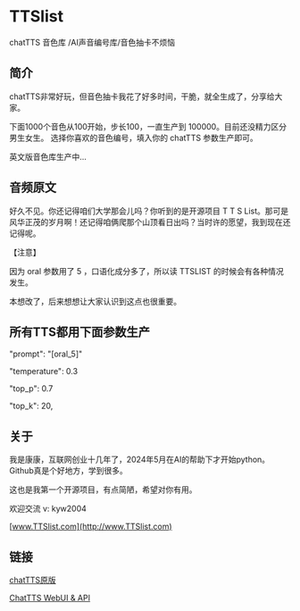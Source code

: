 # TTSlist
chatTTS 音色库 /AI声音编号库/音色抽卡不烦恼


## 简介

chatTTS非常好玩，但音色抽卡我花了好多时间，干脆，就全生成了，分享给大家。

下面1000个音色从100开始，步长100，一直生产到 100000。目前还没精力区分男生女生。 选择你喜欢的音色编号，填入你的 chatTTS 参数生产即可。

英文版音色库生产中...



## 音频原文
好久不见。你还记得咱们大学那会儿吗？你听到的是开源项目 T T S List。那可是风华正茂的岁月啊！还记得咱俩爬那个山顶看日出吗？当时许的愿望，我到现在还记得呢。


【注意】

因为 oral 参数用了 5 ，口语化成分多了，所以读 TTSLIST 的时候会有各种情况发生。

本想改了，后来想想让大家认识到这点也很重要。

## 所有TTS都用下面参数生产

"prompt": "[oral_5]"

"temperature": 0.3

"top_p": 0.7

"top_k": 20,




## 关于

我是康康，互联网创业十几年了，2024年5月在AI的帮助下才开始python。
Github真是个好地方，学到很多。

这也是我第一个开源项目，有点简陋，希望对你有用。

欢迎交流 v: kyw2004

[www.TTSlist.com](http://www.TTSlist.com)


## 链接
[chatTTS原版](https://github.com/2noise/ChatTTS)

[ChatTTS WebUI & API](https://github.com/jianchang512/chatTTS-ui)

